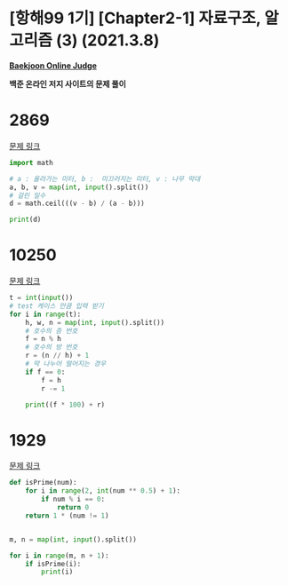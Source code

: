 # [항해99 1기] [Chapter2-1] 자료구조, 알고리즘 (3) (2021.3.8)

**[Baekjoon Online Judge](https://www.acmicpc.net/)**

**백준 온라인 저지 사이트의 문제 풀이**



# 2869

[문제 링크](https://www.acmicpc.net/problem/2869)

```python
import math

# a : 올라가는 미터, b :  미끄러지는 미터, v : 나무 막대
a, b, v = map(int, input().split())
# 걸린 일수
d = math.ceil(((v - b) / (a - b)))

print(d)
```



# 10250

[문제 링크](https://www.acmicpc.net/problem/10250)

```python
t = int(input())
# test 케이스 만큼 입력 받기
for i in range(t):
    h, w, n = map(int, input().split())
    # 호수의 층 번호
    f = n % h
    # 호수의 방 번호
    r = (n // h) + 1
    # 딱 나누어 떨어지는 경우
    if f == 0:
        f = h
        r -= 1

    print((f * 100) + r)
```



# 1929

[문제 링크](https://www.acmicpc.net/problem/1929)

```python
def isPrime(num):
    for i in range(2, int(num ** 0.5) + 1):
        if num % i == 0:
            return 0
    return 1 * (num != 1)


m, n = map(int, input().split())

for i in range(m, n + 1):
    if isPrime(i):
        print(i)
```

